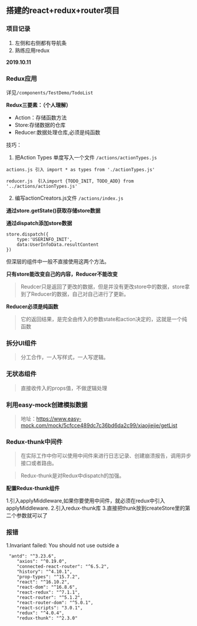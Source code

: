 
## 搭建的react+redux+router项目

### 项目记录
1. 左侧和右侧都有导航条
2. 熟练应用redux

**2019.10.11**

### Redux应用

详见`/components/TestDemo/TodoList`

**Redux三要素：（个人理解）**

- Action：存储函数方法 
- Store:存储数据的仓库
- Reducer:数据处理仓库,必须是纯函数

技巧：
1. 把Action Types 单度写入一个文件 `/actions/actionTypes.js`
```$xslt
actions.js 引入 import * as types from './actionTypes.js'

reducer.js  引入import {TODO_INIT, TODO_ADD} from '../actions/actionTypes.js'
```
2. 编写actionCreators.js文件 `/actions/index.js`


**通过store.getState()获取存储store数据**

**通过dispatch添加store数据**
```
store.dispatch({
    type:'USERINFO_INIT',
    data:UserInfoData.resultContent
})

```
但深层的组件中一般不直接使用这两个方法。

**只有store能改变自己的内容，Reducer不能改变**

>Reudcer只是返回了更改的数据，但是并没有更改store中的数据，store拿到了Reducer的数据，自己对自己进行了更新。

**Reducer必须是纯函数**

> 它的返回结果，是完全由传入的参数state和action决定的，这就是一个纯函数

### 拆分UI组件

>分工合作，一人写样式，一人写逻辑。

### 无状态组件

>直接收传入的props值，不做逻辑处理

### 利用easy-mock创建模拟数据

>地址：https://www.easy-mock.com/mock/5cfcce489dc7c36bd6da2c99/xiaojiejie/getList

### Redux-thunk中间件

>在实际工作中你可以使用中间件来进行日志记录、创建崩溃报告，调用异步接口或者路由。

>Redux-thunk是对Redux中dispatch的加强。


**配置Redux-thunk组件**

1.引入applyMiddleware,如果你要使用中间件，就必须在redux中引入applyMiddleware.
2.引入redux-thunk库
3.直接把thunk放到createStore里的第二个参数就可以了

### 报错
1.Invariant failed: You should not use <Link> outside a <Router>

```$xslt
 "antd": "^3.23.6",
    "axios": "^0.19.0",
    "connected-react-router": "^6.5.2",
    "history": "^4.10.1",
    "prop-types": "^15.7.2",
    "react": "^16.10.2",
    "react-dom": "^16.8.6",
    "react-redux": "^7.1.1",
    "react-router": "^5.1.2",
    "react-router-dom": "^5.0.1",
    "react-scripts": "3.0.1",
    "redux": "^4.0.4",
    "redux-thunk": "^2.3.0"
```


















